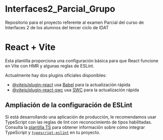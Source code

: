 # Interfaces2_Parcial_Grupo
Repositorio para el proyecto referente al examen Parcial del curso de Interfaces 2 de los alumnos del tercer ciclo de IDAT
# React + Vite

Esta plantilla proporciona una configuración básica para que React funcione en Vite con HMR y algunas reglas de ESLint.

Actualmente hay dos plugins oficiales disponibles:

- [@vitejs/plugin-react](https://github.com/vitejs/vite-plugin-react/blob/main/packages/plugin-react) usa [Babel](https://babeljs.io/) para la actualización rápida
- [@vitejs/plugin-react-swc](https://github.com/vitejs/vite-plugin-react/blob/main/packages/plugin-react-swc) usa [SWC](https://swc.rs/) para la actualización rápida

## Ampliación de la configuración de ESLint

Si está desarrollando una aplicación de producción, le recomendamos usar TypeScript con las reglas de lint con reconocimiento de tipos habilitadas. Consulta la [plantilla TS](https://github.com/vitejs/vite/tree/main/packages/create-vite/template-react-ts) para obtener información sobre cómo integrar TypeScript y [`typescript-eslint`](https://typescript-eslint.io) en tu proyecto.
